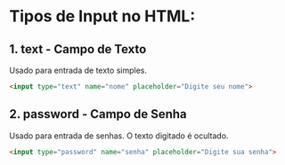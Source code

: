 # Tipos de Input no HTML:

## 1. text - Campo de Texto

Usado para entrada de texto simples.

```html
<input type="text" name="nome" placeholder="Digite seu nome">
```

## 2. password - Campo de Senha

Usado para entrada de senhas. O texto digitado é ocultado.
```html
<input type="password" name="senha" placeholder="Digite sua senha">
```
